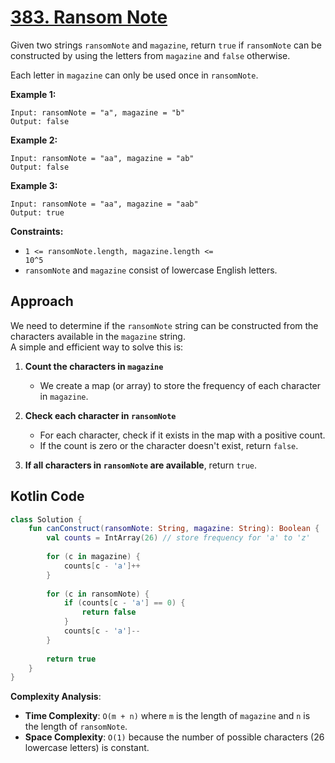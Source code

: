 # [383. Ransom Note](https://leetcode.com/problems/ransom-note/description/?envType=study-plan-v2&envId=top-interview-150)

Given two strings <code>ransomNote</code> and <code>magazine</code>, return <code>true</code> if <code>ransomNote</code> can be constructed by using the letters from <code>magazine</code> and <code>false</code> otherwise.

Each letter in <code>magazine</code> can only be used once in <code>ransomNote</code>.

**Example 1:** 

```
Input: ransomNote = "a", magazine = "b"
Output: false
```

**Example 2:** 

```
Input: ransomNote = "aa", magazine = "ab"
Output: false
```

**Example 3:** 

```
Input: ransomNote = "aa", magazine = "aab"
Output: true
```

**Constraints:** 

- <code>1 <= ransomNote.length, magazine.length <= 10^5</code>
- <code>ransomNote</code> and <code>magazine</code> consist of lowercase English letters.

## Approach

We need to determine if the `ransomNote` string can be constructed from the characters available in the `magazine` string.  
A simple and efficient way to solve this is:

1. **Count the characters in `magazine`**  
   - We create a map (or array) to store the frequency of each character in `magazine`.

2. **Check each character in `ransomNote`**  
   - For each character, check if it exists in the map with a positive count.  
   - If the count is zero or the character doesn't exist, return `false`.

3. **If all characters in `ransomNote` are available**, return `true`.

## Kotlin Code

```kotlin
class Solution {
    fun canConstruct(ransomNote: String, magazine: String): Boolean {
        val counts = IntArray(26) // store frequency for 'a' to 'z'
        
        for (c in magazine) {
            counts[c - 'a']++
        }
        
        for (c in ransomNote) {
            if (counts[c - 'a'] == 0) {
                return false
            }
            counts[c - 'a']--
        }
        
        return true
    }
}
```

**Complexity Analysis**:
- **Time Complexity**: `O(m + n)` where `m` is the length of `magazine` and `n` is the length of `ransomNote`.
- **Space Complexity**: `O(1)` because the number of possible characters (26 lowercase letters) is constant.

